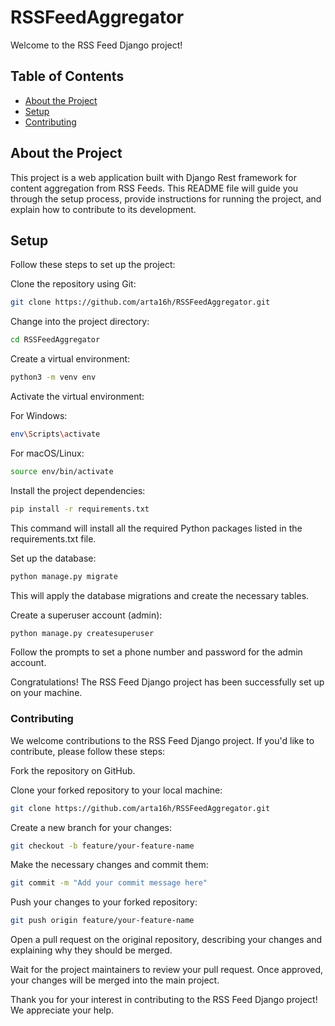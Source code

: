 # RSSFeedAggregator
Welcome to the RSS Feed Django project! 

## Table of Contents
* [About the Project](#about-the-project)
* [Setup](#setup)
* [Contributing](#contributing)



## About the Project
This project is a web application built with Django Rest framework for content aggregation from RSS Feeds. This README file will guide you through the setup process, provide instructions for running the project, and explain how to contribute to its development.


## Setup
Follow these steps to set up the project:

Clone the repository using Git:

```bash
git clone https://github.com/arta16h/RSSFeedAggregator.git
```
Change into the project directory:
```bash
cd RSSFeedAggregator
```
Create a virtual environment:
```bash
python3 -m venv env
```

Activate the virtual environment:

For Windows:

```bash
env\Scripts\activate
```
For macOS/Linux:

```bash
source env/bin/activate
```
Install the project dependencies:

```bash
pip install -r requirements.txt
```
This command will install all the required Python packages listed in the requirements.txt file.

Set up the database:

```bash
python manage.py migrate
```
This will apply the database migrations and create the necessary tables.

Create a superuser account (admin):

```bash
python manage.py createsuperuser
```
Follow the prompts to set a phone number and password for the admin account.

Congratulations! The RSS Feed Django project has been successfully set up on your machine.

### Contributing
We welcome contributions to the RSS Feed Django project. If you'd like to contribute, please follow these steps:

Fork the repository on GitHub.

Clone your forked repository to your local machine:

```bash
git clone https://github.com/arta16h/RSSFeedAggregator.git
```
Create a new branch for your changes:


```bash
git checkout -b feature/your-feature-name
```
Make the necessary changes and commit them:


```bash
git commit -m "Add your commit message here"
```
Push your changes to your forked repository:

```bash
git push origin feature/your-feature-name
```
Open a pull request on the original repository, describing your changes and explaining why they should be merged.

Wait for the project maintainers to review your pull request. Once approved, your changes will be merged into the main project.

Thank you for your interest in contributing to the RSS Feed Django project! We appreciate your help.

[django.js]: https://img.shields.io/badge/Django-F77FBE?style=for-the-badge&logo=django&logoColor=black
[django-url]: https://www.djangoproject.com/
[Django Rest Framework.js]: https://img.shields.io/badge/Django%20Rest%20Framework-blue?style=for-the-badge
[Django Rest Framework-url]: https://www.django-rest-framework.org/

[Python.js]: https://img.shields.io/badge/Python-red?style=for-the-badge&logo=python&logoColor=black
[Python-url]: https://www.python.org/
[PIP.js]: https://img.shields.io/badge/PIP_(Python_package_manager)-blue?style=for-the-badge&logo=pypi&logoColor=white

[PIP-url]: https://pypi.org/
[Github.js]: https://img.shields.io/badge/GitHub-green?style=for-the-badge&logo=github&logoColor=black
[Github-url]: https://github.com/
[MIT.js]: https://img.shields.io/badge/License-MIT-F77FBE.svg
[MIT-url]: https://www.python.org/